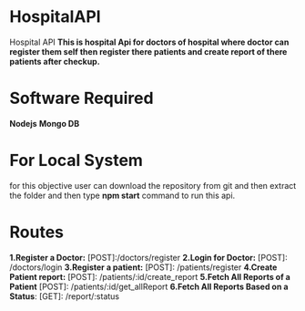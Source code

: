 # HospitalAPI
Hospital API
**This is hospital Api for doctors of hospital where doctor can register them self then register there patients and create report of there patients after checkup.**
# Software Required
**Nodejs**
**Mongo DB**
# For Local System
for this objective user can download the repository from git and then extract the folder and then type **npm start** command to run this api.
# Routes
**1.Register a Doctor:** [POST]:/doctors/register
**2.Login for Doctor:** [POST]: /doctors/login
**3.Register a patient:** [POST]: /patients/register
**4.Create Patient report:** [POST]: /patients/:id/create_report
**5.Fetch All Reports of a Patient** [POST]: /patients/:id/get_allReport
**6.Fetch All Reports Based on a Status**: [GET]: /report/:status
